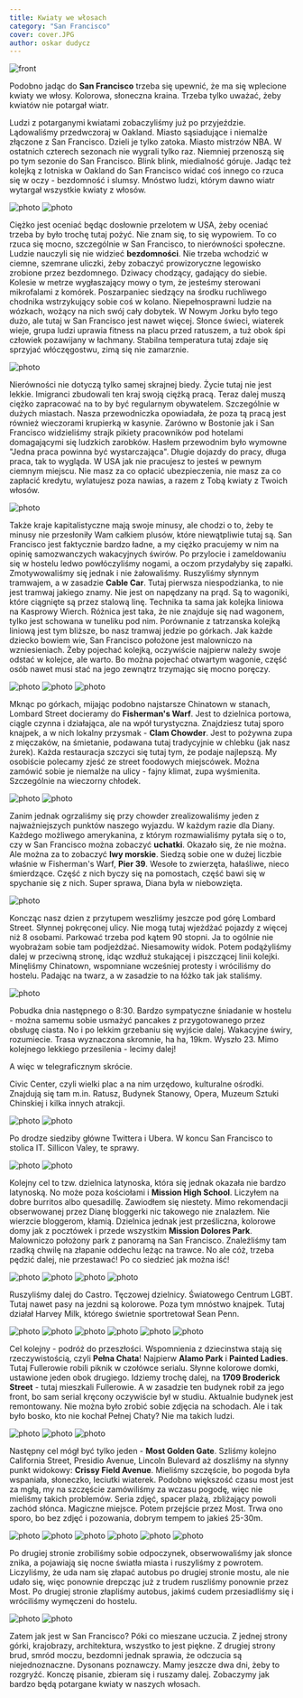 ```yaml
---
title: Kwiaty we włosach
category: "San Francisco"
cover: cover.JPG
author: oskar dudycz
---
```


![front](cover.JPG)

Podobno jadąc do **San Francisco** trzeba się upewnić, że ma się wplecione kwiaty we włosy. Kolorowa, słoneczna kraina. Trzeba tylko uważać, żeby kwiatów nie potargał wiatr.

Ludzi z potarganymi kwiatami zobaczyliśmy już po przyjeździe. Lądowaliśmy przedwczoraj w Oakland. Miasto sąsiadujące i niemalże złączone z San Francisco. Dzieli je tylko zatoka. Miasto mistrzów NBA. W ostatnich czterech sezonach nie wygrali tylko raz. Niemniej przenoszą się po tym sezonie do San Francisco. Blink blink, miedialność góruje. Jadąc też kolejką z lotniska w Oakland do San Francisco widać coś innego co rzuca się w oczy - bezdomność i slumsy. Mnóstwo ludzi, którym dawno wiatr wytargał wszystkie kwiaty z włosów.

![photo](PA271232.JPG)
![photo](PA250904.JPG)

Ciężko jest oceniać będąc dosłownie przelotem w USA, żeby oceniać trzeba by było trochę tutaj pożyć. Nie znam się, to się wypowiem. To co rzuca się mocno, szczególnie w San Francisco, to nierówności społeczne. Ludzie nauczyli się nie widzieć **bezdomności**. Nie trzeba wchodzić w ciemne, szemrane uliczki, żeby zobaczyć prowizoryczne legowisko zrobione przez bezdomnego. Dziwacy chodzący, gadający do siebie. Kolesie w metrze wygłaszający mowy o tym, że jesteśmy sterowani mikrofalami z komórek. Poszarpaniec siedzący na środku ruchliwego chodnika wstrzykujący sobie coś w kolano. Niepełnosprawni ludzie na wózkach, wożący na nich swój cały dobytek. W Nowym Jorku było tego dużo, ale tutaj w San Francisco jest nawet więcej. Słonce świeci, wiaterek wieje, grupa ludzi uprawia fitness na placu przed ratuszem, a tuż obok śpi człowiek pozawijany w łachmany. Stabilna temperatura tutaj zdaje się sprzyjać włóczęgostwu, zimą się nie zamarznie. 

![photo](PA250936.JPG)

Nierówności nie dotyczą tylko samej skrajnej biedy. Życie tutaj nie jest lekkie. Imigranci zbudowali ten kraj swoją ciężką pracą. Teraz dalej muszą ciężko zapracować na to by być regularnym obywatelem. Szczególnie w dużych miastach. Nasza przewodniczka opowiadała, że poza tą pracą jest również wieczorami krupierką w kasynie. Zarówno w Bostonie jak i San Francisco widzieliśmy strajk pikiety pracowników pod hotelami domagającymi się ludzkich zarobków. Hasłem przewodnim było wymowne "Jedna praca powinna być wystarczająca". Długie dojazdy do pracy, długa praca, tak to wygląda. W USA jak nie pracujesz to jesteś w pewnym ciemnym miejscu. Nie masz za co opłacić ubezpieczenia, nie masz za co zapłacić kredytu, wylatujesz poza nawias, a razem z Tobą kwiaty z Twoich włosów.

![photo](IMG_4916.JPG)

Także kraje kapitalistyczne mają swoje minusy, ale chodzi o to, żeby te minusy nie przesłoniły Wam całkiem plusów, które niewątpliwie tutaj są. San Francisco jest faktycznie bardzo ładne, a my ciężko pracujemy w nim na opinię samozwanczych wakacyjnych świrów. Po przylocie i zameldowaniu się w hostelu ledwo powłóczyliśmy nogami, a oczom przydałyby się zapałki. Zmotywowaliśmy się jednak i nie żałowaliśmy. Ruszyliśmy słynnym tramwajem, a w zasadzie **Cable Car**. Tutaj pierwsza niespodzianka, to nie jest tramwaj jakiego znamy. Nie jest on napędzany na prąd. Są to wagoniki, które ciągnięte są przez stalową linę. Technika ta sama jak kolejka liniowa na Kasprowy Wierch. Różnica jest taka, że nie znajduje się nad wagonem, tylko jest schowana w tuneliku pod nim. Porównanie z tatrzanska kolejką liniową jest tym bliższe, bo nasz tramwaj jedzie po górkach. Jak każde dziecko bowiem wie, San Francisco położone jest malowniczo na wzniesieniach. Żeby pojechać kolejką, oczywiście najpierw należy swoje odstać w kolejce, ale warto. Bo można pojechać otwartym wagonie, część osób nawet musi stać na jego zewnątrz trzymając się mocno poręczy.

![photo](PA240789.JPG)
![photo](PA240800.JPG)
![photo](PA240783.JPG)

Mknąc po górkach, mijając podobno najstarsze Chinatown w stanach, Lombard Street docieramy do **Fisherman's Warf**. Jest to dzielnica portowa, ciągle czynna i działająca, ale na wpół turystyczna. Znajdziesz tutaj sporo knajpek, a w nich lokalny przysmak - **Clam Chowder**. Jest to pożywna zupa z mięczaków, na śmietanie, podawana tutaj tradycyjnie w chlebku (jak nasz żurek). Każda restauracja szczyci się tutaj tym, że podaje najlepszą. My osobiście polecamy zjeść ze street foodowych miejscówek. Można zamówić sobie je niemalże na ulicy - fajny klimat, zupa wyśmienita. Szczególnie na wieczorny chłodek.

![photo](IMG_4918.JPG)
![photo](PA250912.JPG)

Zanim jednak ogrzaliśmy się przy chowder zrealizowaliśmy jeden z najważniejszych punktów naszego wyjazdu. W każdym razie dla Diany. Każdego możliwego amerykanina, z którym rozmawialiśmy pytała się o to, czy w San Francisco można zobaczyć **uchatki**. Okazało się, że nie można. Ale można za to zobaczyć **lwy morskie**. Siedzą sobie one w dużej liczbie właśnie w Fisherman's Warf, **Pier 39**. Wesołe to zwierzęta, hałaśliwe, nieco śmierdzące. Część z nich byczy się na pomostach, część bawi się w spychanie się z nich. Super sprawa, Diana była w niebowzięta.

![photo](PA240860.JPG)

Koncząc nasz dzien z przytupem weszliśmy jeszcze pod górę Lombard Street. Słynnej pokręconej ulicy. Nie mogą tutaj wjeżdżać pojazdy z więcej niż 8 osobami. Parkować trzeba pod kątem 90 stopni. Ja to ogólnie nie wyobrażam sobie tam podjeżdżać. Niesamowity widok. Potem podążyliśmy dalej w przeciwną stronę, idąc wzdłuż stukającej i piszczącej linii kolejki. Minęliśmy Chinatown, wspomniane wcześniej protesty i wróciliśmy do hostelu. Padając na twarz, a w zasadzie to na łóżko tak jak staliśmy.

![photo](IMG_4924.JPG)

Pobudka dnia następnego o 8:30. Bardzo sympatyczne śniadanie w hostelu - można samemu sobie usmażyć pancakes z przygotowanego przez obsługę ciasta. No i po lekkim grzebaniu się wyjście dalej. Wakacyjne świry, rozumiecie. Trasa wyznaczona skromnie, ha ha, 19km. Wyszło 23. Mimo kolejnego lekkiego przesilenia - lecimy dalej!

A więc w telegraficznym skrócie. 

Civic Center, czyli wielki plac a na nim urzędowo, kulturalne ośrodki. Znajdują się tam m.in. Ratusz, Budynek Stanowy, Opera, Muzeum Sztuki Chinskiej i kilka innych atrakcji.

![photo](PA250864.JPG)
![photo](PA250868.JPG)

Po drodze siedziby główne Twittera i Ubera. W koncu San Francisco to stolica IT. Sillicon Valey, te sprawy.

![photo](IMG_4927.JPG)
![photo](PA250916.JPG)

Kolejny cel to tzw. dzielnica latynoska, która się jednak okazała nie bardzo latynoską. No może poza kościołami i **Mission High School**. Liczyłem na dobre burritos albo quesadillę. Zawiodłem się niestety. Mimo rekomendacji obserwowanej przez Dianę bloggerki nic takowego nie znalazłem. Nie wierzcie bloggerom, kłamią. Dzielnica jednak jest prześliczna, kolorowe domy jak z pocztówek i przede wszystkim **Mission Dolores Park**. Malowniczo położony park z panoramą na San Francisco. Znaleźliśmy tam rzadką chwilę na złapanie oddechu leżąc na trawce. No ale cóż, trzeba pędzić dalej, nie przestawać! Po co siedzieć jak można iść!

![photo](PA250906.JPG)
![photo](IMG_4929.JPG)
![photo](PA250913.JPG)
![photo](PA250915.JPG)

Ruszyliśmy dalej do Castro. Tęczowej dzielnicy. Światowego Centrum LGBT. Tutaj nawet pasy na jezdni są kolorowe. Poza tym mnóstwo knajpek. Tutaj działał Harvey Milk, którego świetnie sportretował Sean Penn.

![photo](PA250885.JPG)
![photo](PA250923.JPG)
![photo](PA250930.JPG)
![photo](PA250929.JPG)
![photo](PA250932.JPG)
![photo](PA250934.JPG)

Cel kolejny - podróż do przeszłości. Wspomnienia z dziecinstwa stają się rzeczywistością, czyli **Pełna Chata**! Najpierw **Alamo Park** i **Painted Ladies**. Tutaj Fullerowie robili piknik w czołówce serialu. Słynne kolorowe domki, ustawione jeden obok drugiego. Idziemy trochę dalej, na **1709 Broderick Street** - tutaj mieszkali Fullerowie. A w zasadzie ten budynek robił za jego front, bo sam serial kręcony oczywiście był w studiu. Aktualnie budynek jest remontowany. Nie można było zrobić sobie zdjęcia na schodach. Ale i tak było bosko, kto nie kochał Pełnej Chaty? Nie ma takich ludzi.

![photo](PA250942.JPG)
![photo](PA250955.JPG)
![photo](PA250939.JPG)

Następny cel mógł być tylko jeden - **Most Golden Gate**. Szliśmy kolejno California Street, Presidio Avenue, Lincoln Bulevard aż doszliśmy na słynny punkt widokowy: **Crissy Field Avenue**. Mieliśmy szczęście, bo pogoda była wspaniała, słoneczko, leciutki wiaterek. Podobno większość czasu most jest za mgłą, my na szczęście zamówiliśmy za wczasu pogodę, więc nie mieliśmy takich problemów. Seria zdjęć, spacer plażą, zbliżający powoli zachód słónca. Magiczne miejsce. Potem przejście przez Most. Trwa ono sporo, bo bez zdjęć i pozowania, dobrym tempem to jakieś 25-30m. 

![photo](PA250957.JPG)
![photo](PA250962.JPG)
![photo](PA250979.JPG)
![photo](PA251000.JPG)
![photo](PA251031.JPG)
![photo](PA251032.JPG)

Po drugiej stronie zrobiliśmy sobie odpoczynek, obserwowaliśmy jak słonce znika, a pojawiają się nocne światła miasta i ruszyliśmy z powrotem. Liczyliśmy, że uda nam się złapać autobus po drugiej stronie mostu, ale nie udało się, więc ponownie drepcząc już z trudem ruszliśmy ponownie przez Most. Po drugiej stronie złapliśmy autobus, jakimś cudem przesiadliśmy się i wróciliśmy wymęczeni do hostelu.

![photo](PA251038.JPG)
![photo](PA251041.JPG)

Zatem jak jest w San Francisco? Póki co mieszane uczucia. Z jednej strony górki, krajobrazy, architektura, wszystko to jest piękne. Z drugiej strony brud, smród moczu, bezdomni jednak sprawia, że odczucia są niejednoznaczne. Dysonans poznawczy. Mamy jeszcze dwa dni, żeby to rozgryźć. Konczę pisanie, zbieram się i ruszamy dalej. Zobaczymy jak bardzo będą potargane kwiaty w naszych włosach.